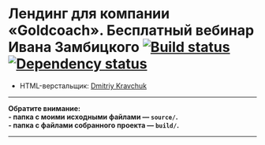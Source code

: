 # Лендинг для компании «Goldcoach». Бесплатный вебинар Ивана Замбицкого [![Build status][travis-image]][travis-url] [![Dependency status][dependency-image]][dependency-url]


* HTML-верстальщик: [Dmitriy Kravchuk](https://www.linkedin.com/in/mytrofann/)

---

**Обратите внимание:**<br>
**- папка с моими исходными файлами — `source/`.**<br>
**- папка с файлами собранного проекта — `build/`.**


---

[travis-image]: https://travis-ci.org/htmlacademy-adaptive/461429-sedona.svg?branch=master
[travis-url]: https://travis-ci.org/htmlacademy-adaptive/461429-sedona
[dependency-image]: https://david-dm.org/htmlacademy-adaptive/461429-sedona/dev-status.svg?style=flat-square
[dependency-url]: https://david-dm.org/htmlacademy-adaptive/461429-sedona?type=dev
